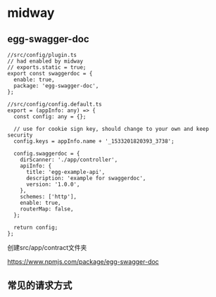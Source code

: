 # midway

## egg-swagger-doc

```
//src/config/plugin.ts
// had enabled by midway
// exports.static = true;
export const swaggerdoc = {
  enable: true,
  package: 'egg-swagger-doc',
};
```

```
//src/config/config.default.ts
export = (appInfo: any) => {
  const config: any = {};

  // use for cookie sign key, should change to your own and keep security
  config.keys = appInfo.name + '_1533201820393_3738';

  config.swaggerdoc = {
    dirScanner: './app/controller',
    apiInfo: {
      title: 'egg-example-api',
      description: 'example for swaggerdoc',
      version: '1.0.0',
    },
    schemes: ['http'],
    enable: true,
    routerMap: false,
  };

  return config;
};

```

创建src/app/contract文件夹

https://www.npmjs.com/package/egg-swagger-doc

## 常见的请求方式
